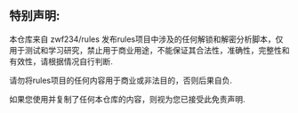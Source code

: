 ## 特别声明:
本仓库来自 zwf234/rules 发布rules项目中涉及的任何解锁和解密分析脚本，仅用于测试和学习研究，禁止用于商业用途，不能保证其合法性，准确性，完整性和有效性，请根据情况自行判断.

请勿将rules项目的任何内容用于商业或非法目的，否则后果自负.

如果您使用并复制了任何本仓库的内容，则视为您已接受此免责声明.
